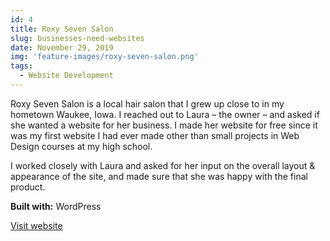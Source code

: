 ```yaml
---
id: 4
title: Roxy Seven Salon
slug: businesses-need-websites
date: November 29, 2019
img: 'feature-images/roxy-seven-salon.png'
tags:
  - Website Development
---
```


Roxy Seven Salon is a local hair salon that I grew up close to in my hometown Waukee, Iowa. I reached out to Laura – the owner – and asked if she wanted a website for her business. I made her website for free since it was my first website I had ever made other than small projects in Web Design courses at my high school.

<!--more-->

I worked closely with Laura and asked for her input on the overall layout & appearance of the site, and made sure that she was happy with the final product.

**Built with:** WordPress

[Visit website](http://roxysevensalon.com)